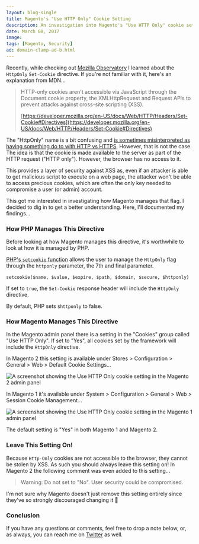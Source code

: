```yaml
---
layout: blog-single
title: Magento's "Use HTTP Only" Cookie Setting
description: An investigation into Magento's "Use HTTP Only" cookie setting.
date: March 08, 2017
image: 
tags: [Magento, Security]
ad: domain-clamp-ad-b.html
---
```


Recently, while checking out [Mozilla Observatory](https://observatory.mozilla.org) I learned about the `HttpOnly` `Set-Cookie` directive. If you're not familiar with it, here's an explanation from MDN...

> HTTP-only cookies aren't accessible via JavaScript through the Document.cookie property, the XMLHttpRequest and Request APIs to prevent attacks against cross-site scripting (XSS).
> 
> [https://developer.mozilla.org/en-US/docs/Web/HTTP/Headers/Set-Cookie#Directives](https://developer.mozilla.org/en-US/docs/Web/HTTP/Headers/Set-Cookie#Directives)

The "HttpOnly" name is a bit confusing and [is sometimes misinterpreted as having something do to with HTTP vs HTTPS](http://stackoverflow.com/questions/8611871/is-httponly-necessary-when-ssl-is-already-set). However, that is not the case. The idea is that the cookie is made available to the server as part of the HTTP request ("HTTP only"). However, the browser has no access to it. 

This provides a layer of security against XSS as, even if an attacker is able to get malicious script to execute on a web page, the attacker won't be able to access precious cookies, which are often the only key needed to compromise a user (or admin) account.

This got me interested in investigating how Magento manages that flag. I decided to dig in to get a better understanding. Here, I'll documented my findings...

<!-- excerpt_separator -->

### How PHP Manages This Directive

Before looking at how Magento manages this directive, it's worthwhile to look at how it is managed by PHP.

[PHP's `setcookie` function](http://php.net/manual/en/function.setcookie.php) allows the user to manage the `HttpOnly` flag through the `httponly` parameter, the 7th and final parameter.

```php?start_inline=1
setcookie($name, $value, $expire, $path, $domain, $secure, $httponly)
```

If set to `true`, the `Set-Cookie` response header will include the `HttpOnly` directive. 

By default, PHP sets `$httponly` to false.

### How Magento Manages This Directive

In the Magento admin panel there is a setting in the "Cookies" group called "Use HTTP Only". If set to "Yes", all cookies set by the framework will include the `HttpOnly` directive.

In Magento 2 this setting is available under Stores > Configuration > General > Web > Default Cookie Settings...

<img
  class="rounded shadow"
  src="/img/blog/magentos-use-http-only-cookie-setting/magento-2-use-http-only-cookie@1x.jpg"
  srcset="/img/blog/magentos-use-http-only-cookie-setting/magento-2-use-http-only-cookie@1x.jpg 1x, /img/blog/magentos-use-http-only-cookie-setting/magento-2-use-http-only-cookie@2x.jpg 2x"
  alt="A screenshot showing the Use HTTP Only cookie setting in the Magento 2 admin panel">

In Magento 1 it's available under System > Configuration > General > Web > Session Cookie Management...

<img
  class="rounded shadow"
  src="/img/blog/magentos-use-http-only-cookie-setting/magento-1-use-http-only-cookie@1x.jpg"
  srcset="/img/blog/magentos-use-http-only-cookie-setting/magento-1-use-http-only-cookie@1x.jpg 1x, /img/blog/magentos-use-http-only-cookie-setting/magento-1-use-http-only-cookie@2x.jpg 2x"
  alt="A screenshot showing the Use HTTP Only cookie setting in the Magento 1 admin panel">

The default setting is "Yes" in both Magento 1 and Magento 2.

### Leave This Setting On!

Because `Http-Only` cookies are not accessible to the browser, they cannot be stolen by XSS. As such you should always leave this setting on! In Magento 2 the following comment was even added to this setting...

> Warning:  Do not set to "No". User security could be compromised.

I'm not sure why Magento doesn't just remove this setting entirely since they've so strongly discouraged changing it :grimacing:

### Conclusion

If you have any questions or comments, feel free to drop a note below, or, as always, you can reach me on [Twitter](http://twitter.com/maxpchadwick) as well.
